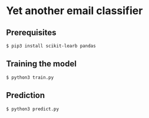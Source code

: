 # Yet another email classifier

## Prerequisites
```
$ pip3 install scikit-learb pandas
```

## Training the model
```
$ python3 train.py
```

## Prediction
```
$ python3 predict.py
```